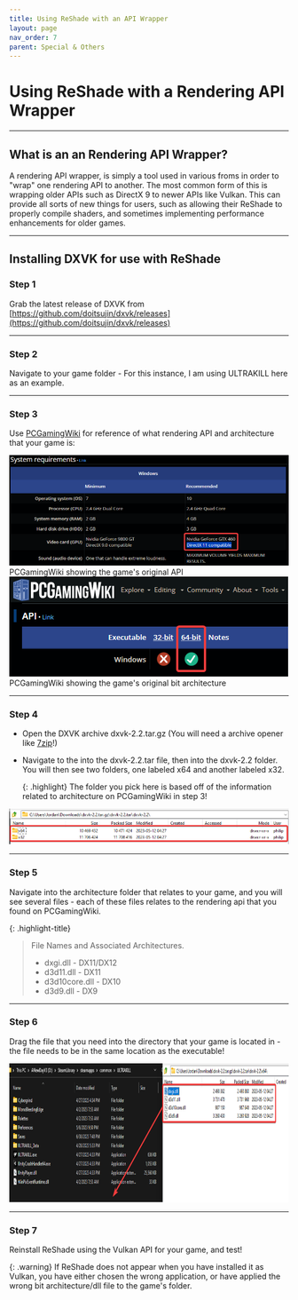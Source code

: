```yaml
---
title: Using ReShade with an API Wrapper
layout: page
nav_order: 7
parent: Special & Others
---
```


# Using ReShade with a Rendering API Wrapper

----------------

## What is an an Rendering API Wrapper?
A rendering API wrapper, is simply a tool used in various froms in order to "wrap" one rendering API to another.
The most common form of this is wrapping older APIs such as DirectX 9 to newer APIs like Vulkan.
This can provide all sorts of new things for users, such as allowing their ReShade to properly compile shaders, and sometimes implementing performance enhancements for older games.

----------------

## Installing DXVK for use with ReShade
### Step 1
Grab the latest release of DXVK from [https://github.com/doitsujin/dxvk/releases](https://github.com/doitsujin/dxvk/releases)

----------------

### Step 2
Navigate to your game folder - For this instance, I am using ULTRAKILL here as an example.

----------------

### Step 3
Use [PCGamingWiki](https://pcgamingwiki.com/) for reference of what rendering API and architecture that your game is:

<div class="figure">
<img src="./images/using_reshade_with_an_api_wrapper/pcgamingwiki_game_api.png"  class="autosize"/>
</div>
PCGamingWiki showing the game's original API
<div class="figure">
<img src="./images/using_reshade_with_an_api_wrapper/pcgamingwiki_game_api_bit_arch.png"  class="autosize"/>
</div>
PCGamingWiki showing the game's original bit architecture

----------------
   
### Step 4 
* Open the DXVK archive dxvk-2.2.tar.gz (You will need a archive opener like [7zip](https://www.7-zip.org/)!)

* Navigate to the into the dxvk-2.2.tar file, then into the dxvk-2.2 folder. <br>
    You will then see two folders, one labeled x64 and another labeled x32. 

    {: .highlight}
    The folder you pick here is based off of the information related to architecture on PCGamingWiki in step 3!
<div class="figure">
<img src="./images/using_reshade_with_an_api_wrapper/dxvk_7zip_arch.png"  class="autosize"/>
</div>


----------------

### Step 5 
Navigate into the architecture folder that relates to your game, and you will see several files - each of these files relates to the rendering api that you found on PCGamingWiki.

{: .highlight-title}
> File Names and Associated Architectures.
>
> * dxgi.dll - DX11/DX12
> * d3d11.dll - DX11
> * d3d10core.dll - DX10
> * d3d9.dll - DX9


----------------

### Step 6 
Drag the file that you need into the directory that your game is located in - the file needs to be in the same location as the executable!

<div class="figure">
<img src="./images/using_reshade_with_an_api_wrapper/dxvk_install_drag.png"  height="250px"/>
</div>


----------------

### Step 7
Reinstall ReShade using the Vulkan API for your game, and test! 

{: .warning}
If ReShade does not appear when you have installed it as Vulkan, you have either chosen the wrong application, or have applied the wrong bit architecture/dll file to the game's folder.